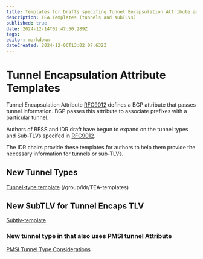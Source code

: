 ```yaml
---
title: Templates for Drafts specifing Tunnel Encapsulation Attribute additions (new Tunnels or SubTLVs ) 
description: TEA Templates (tunnels and subTLVs)  
published: true
date: 2024-12-14T02:47:50.289Z
tags: 
editor: markdown
dateCreated: 2024-12-06T13:02:07.632Z
---
```


# Tunnel Encapsulation Attribute Templates 

Tunnel Encapsulation Attribute [RFC9012](https://datatracker.ietf.org/doc/rfc9012/)
defines a BGP attribute that passes tunnel information. 
BGP passes this attribute to associate prefixes with a 
particular tunnel.  

Authors of BESS and IDR draft have begun to expand on the 
tunnel types and Sub-TLVs specifed in [RFC9012](https://datatracker.ietf.org/doc/rfc9012/).  

The IDR chairs provide these templates for authors to 
help them provide the necessary information for tunnels or 
sub-TLVs. 

## New Tunnel Types 
[Tunnel-type template](/group/idr/TEA-templates/Tunnel)
(/group/idr/TEA-templates)

## New SubTLV for Tunnel Encaps TLV
[Subtlv-template](group/idr/TEA-templates/SubTLV)


### New tunnel type in that also uses PMSI tunnel Attribute 
[PMSI Tunnel Type Considerations](group/idr/TEA-templates/PMSI-TEA)


 
